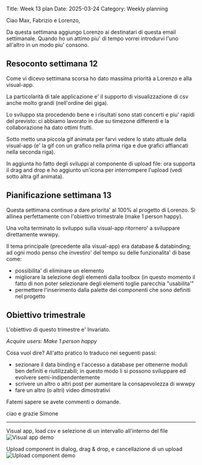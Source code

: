 Title: Week 13 plan
Date: 2025-03-24
Category: Weekly planning


Ciao Max, Fabrizio e Lorenzo,

Da questa settimana aggiungo Lorenzo ai destinatari di questa email settimanale.
Quando ho un attimo piu' di tempo vorrei introdurvi l'uno all'altro in un modo piu' consono.

## **Resoconto settimana 12**

Come vi dicevo settimana scorsa ho dato massima priorità a Lorenzo e alla visual-app.

La particolarità di tale applicazione e' il supporto di visualizzazione di csv anche molto grandi (nell'ordine dei giga).

Lo sviluppo sta procedendo bene e i risultati sono stati concerti e piu' rapidi del previsto: ci abbiamo lavorato in due su timezone differenti e la collaborazione ha dato ottimi frutti.

Sotto metto una piccola gif animata per farvi vedere lo stato attuale della visual-app (e' la gif con un grafico nella prima riga e due grafici affiancati nella seconda riga).

In aggiunta ho fatto degli sviluppi al componente di upload file: ora supporta il drag and drop e ho aggiunto un'icona per interrompere l'upload (vedi sotto altra gif animata).

## **Pianificazione settimana 13**

Questa settimana continuo a dare priorita' al 100% al progetto di Lorenzo. Si allinea perfettamente con l'obiettivo trimestrale (make 1 person happy).

Una volta terminato lo sviluppo sulla visual-app ritornero' a sviluppare direttamente wwwpy.

Il tema principale (precedente alla visual-app) era database & databinding; ad ogni modo penso che investiro' del tempo su delle funzionalita' di base come:

- possibilita' di eliminare un elemento
- migliorare la selezione degli elementi dalla toolbox (in questo momento il fatto di non poter selezionare degli elementi toglie parecchia "usabilita'"
- permettere l'inserimento dalla palette dei componenti che sono definiti nel progetto

## **Obiettivo trimestrale**

L'obiettivo di questo trimestre e' Invariato.

*Acquire users: Make 1 person happy*

Cosa vuol dire? All'atto pratico lo traduco nei seguenti passi:

- sezionare il data binding e l'accesso a database per ottenerne moduli ben definiti e riutilizzabili; in questo modo li si possono sviluppare ed evolvere semi-indipendentemente
- scrivere un altro o altri post per aumentare la consapevolezza di wwwpy
- fare un altro (o altri) video dimostrativi

Fatemi sapere se avete commenti o domande.

ciao e grazie
Simone

---

Visual app, load csv e selezione di un intervallo all'interno del file
![Visual app demo](2025/week-2025-13--ii_m8ll24ga4.gif)

Upload component in dialog, drag & drop, e cancellazione di un upload
![Upload component demo](2025/week-2025-13--ii_m8ll2gn75.gif)